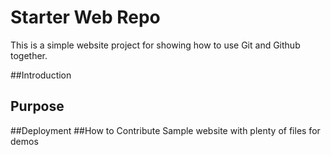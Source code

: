 # Starter Web Repo
This is a simple website project for showing how to use Git and Github together.

##Introduction
## Purpose
##Deployment
##How to Contribute
Sample website with plenty of files for demos